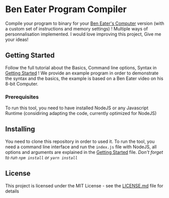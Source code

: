 # Ben Eater Program Compiler

Compile your program to binary for your [Ben Eater's Computer](https://eater.net/8bit) version (with a custom set of instructions and memory settings) !
Multiple ways of personnalisation implemented. I would love improving this project, Give me your ideas!

## Getting Started

Follow the full tutorial about the Basics, Command line options, Syntax in [Getting Started](GettingStarted.md) !
We provide an example program in order to demonstrate the syntax and the basics, the example is based on a Ben Eater video on his 8-bit Computer.

### Prerequisites

To run this tool, you need to have installed NodeJS or any Javascript Runtime (considiring adapting the code, currently optimized for NodeJS)

## Installing

You need to clone this repository in order to used it.
To run the tool, you need a command line interface and run the `index.js` file with NodeJS, all options and arguments are explained in the [Getting Started](GettingStarted.md)
file. *Don't forget to run `npm install`  or  `yarn install`*

## License

This project is licensed under the MIT License - see the [LICENSE.md](LICENSE) file for details
